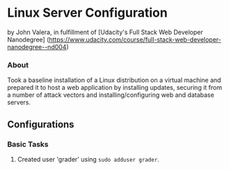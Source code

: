 Linux Server Configuration
=====================
by John Valera, in fulfillment of [Udacity's Full Stack Web Developer Nanodegree]
 (https://www.udacity.com/course/full-stack-web-developer-nanodegree--nd004)


### About
Took a baseline installation of a Linux distribution on a virtual machine and prepared it to host a web application by installing updates, securing it from a number of attack vectors and installing/configuring web and database servers.

## Configurations

### Basic Tasks
1. Created user 'grader' using `sudo adduser grader`.
